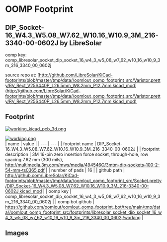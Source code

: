 # OOMP Footprint  
## DIP_Socket-16_W4.3_W5.08_W7.62_W10.16_W10.9_3M_216-3340-00-0602J  by LibreSolar  
  
oomp key: oomp_libresolar_socket_dip_socket_16_w4_3_w5_08_w7_62_w10_16_w10_9_3m_216_3340_00_0602j  
  
source repo at: [http://github.com/LibreSolar/KiCad-footprints/blob/master/tmp/data//oomlout_oomp_footprint_src/Varistor.pretty/RV_Rect_V25S440P_L26.5mm_W8.2mm_P12.7mm.kicad_mod](http://github.com/LibreSolar/KiCad-footprints/blob/master/tmp/data//oomlout_oomp_footprint_src/Varistor.pretty/RV_Rect_V25S440P_L26.5mm_W8.2mm_P12.7mm.kicad_mod)  
## Footprint  
  
[![working_kicad_pcb_3d.png](working_kicad_pcb_3d_600.png)](working_kicad_pcb_3d.png)  
  
[![working.png](working_600.png)](working.png)  
| name | value | 
| --- | --- | 
| footprint name | DIP_Socket-16_W4.3_W5.08_W7.62_W10.16_W10.9_3M_216-3340-00-0602J | 
| footprint description | 3M 16-pin zero insertion force socket, through-hole, row spacing 7.62 mm (300 mils), http://multimedia.3m.com/mws/media/494546O/3mtm-dip-sockets-100-2-54-mm-ts0365.pdf | 
| number of pads | 16 | 
| github path | http://github.com/LibreSolar/KiCad-footprints/blob/master/tmp/data//oomlout_oomp_footprint_src/Socket.pretty/DIP_Socket-16_W4.3_W5.08_W7.62_W10.16_W10.9_3M_216-3340-00-0602J.kicad_mod | 
| oomp key | oomp_libresolar_socket_dip_socket_16_w4_3_w5_08_w7_62_w10_16_w10_9_3m_216_3340_00_0602j | 
| oomp bot github | https://github.com/oomlout/oomlout_oomp_footprint_bot/tree/main/tmp/data//oomlout_oomp_footprint_src/footprints/libresolar_socket_dip_socket_16_w4_3_w5_08_w7_62_w10_16_w10_9_3m_216_3340_00_0602j/working | 
## Images  
